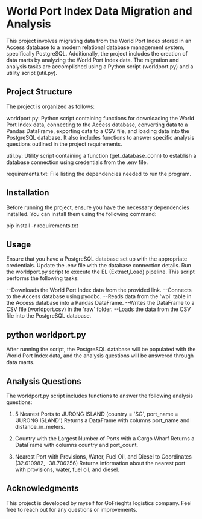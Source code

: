 # World Port Index Data Migration and Analysis
This project involves migrating data from the World Port Index stored in an Access database to a modern relational database management system, specifically PostgreSQL. Additionally, the project includes the creation of data marts by analyzing the World Port Index data. The migration and analysis tasks are accomplished using a Python script (worldport.py) and a utility script (util.py).

## Project Structure
The project is organized as follows:

worldport.py: Python script containing functions for downloading the World Port Index data, connecting to the Access database, converting data to a Pandas DataFrame, exporting data to a CSV file, and loading data into the PostgreSQL database. It also includes functions to answer specific analysis questions outlined in the project requirements.

util.py: Utility script containing a function (get_database_conn) to establish a database connection using credentials from the .env file.

requirements.txt: File listing the dependencies needed to run the program.
## Installation
Before running the project, ensure you have the necessary dependencies installed. You can install them using the following command:

pip install -r requirements.txt
## Usage
Ensure that you have a PostgreSQL database set up with the appropriate credentials. Update the .env file with the database connection details.
Run the worldport.py script to execute the EL (Extract,Load) pipeline. This script performs the following tasks:

--Downloads the World Port Index data from the provided link.
--Connects to the Access database using pyodbc.
--Reads data from the 'wpi' table in the Access database into a Pandas DataFrame.
--Writes the DataFrame to a CSV file (worldport.csv) in the 'raw' folder.
--Loads the data from the CSV file into the PostgreSQL database.

## python worldport.py
After running the script, the PostgreSQL database will be populated with the World Port Index data, and the analysis questions will be answered through data marts.
## Analysis Questions
The worldport.py script includes functions to answer the following analysis questions:

1) 5 Nearest Ports to JURONG ISLAND (country = 'SG', port_name = 'JURONG ISLAND')
   Returns a DataFrame with columns port_name and distance_in_meters.

2) Country with the Largest Number of Ports with a Cargo Wharf
   Returns a DataFrame with columns country and port_count.
3) Nearest Port with Provisions, Water, Fuel Oil, and Diesel to Coordinates (32.610982, -38.706256)
   Returns information about the nearest port with provisions, water, fuel oil, and diesel.
## Acknowledgments
This project is developed by myself for GoFrieghts logistics company. Feel free to reach out for any questions or improvements.